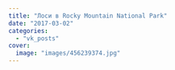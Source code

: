 ```yaml
---
title: "Лоси в Rocky Mountain National Park"
date: "2017-03-02"
categories: 
  - "vk_posts"
cover:
  image: "images/456239374.jpg"
---
```



